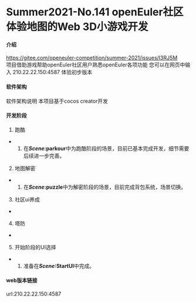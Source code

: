 # Summer2021-No.141 openEuler社区体验地图的Web 3D小游戏开发

#### 介绍
https://gitee.com/openeuler-competition/summer-2021/issues/I3RJ5M  
项目借助游戏帮助openEuler社区用户熟悉openEuler各项功能
您可以在网页中输入 210.22.22.150:4587 体验初步版本

#### 软件架构
软件架构说明
本项目基于cocos creator开发

#### 开发阶段
1.  跑酷
- 1. 在***Scene***<b>:parkour</b>中为跑酷阶段的场景，目前已基本完成开发，细节需要后续进一步完善。
2.  地图解密
- 1. 在***Scene***<b>:puzzle</b>中为解密阶段的场景，目前完成背包系统，场景切换。
3.  社区ui养成
- 
4.  塔防
- 
5.  开始阶段的UI选择
-  1. 准备在***Scene***<b>:StartUI</b>中完成。

#### web版本链接
url:210.22.22.150:4587

